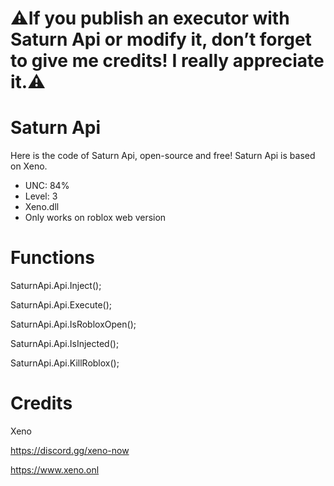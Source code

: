 # ⚠️If you publish an executor with Saturn Api or modify it, don’t forget to give me credits! I really appreciate it.⚠️
# Saturn Api
 Here is the code of Saturn Api, open-source and free!
 Saturn Api is based on Xeno.

- UNC: 84%
- Level: 3
- Xeno.dll
- Only works on roblox web version

# Functions

SaturnApi.Api.Inject();

SaturnApi.Api.Execute();

SaturnApi.Api.IsRobloxOpen();

SaturnApi.Api.IsInjected();

SaturnApi.Api.KillRoblox();


# Credits

Xeno

https://discord.gg/xeno-now

https://www.xeno.onl
